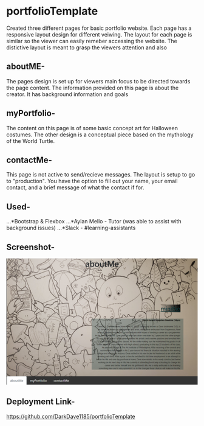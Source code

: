 
# portfolioTemplate

Created three different pages for basic portfolio website. Each page has a responsive layout design for different veiwing. The layout for each page is similar so the viewer  can easily remeber accessing the website. The distictive layout is meant to grasp the viewers attention and also

## aboutME-

The pages design is set up for viewers main focus to be directed towards the page content. The information provided on this page is about the creator. It has background information and goals 

## myPortfolio-
The content on this page is of some basic concept art for Halloween costumes. The other design is a conceptual piece based on the mythology of the World Turtle.

## contactMe-
This page is not active to send/recieve messages. The layout is setup to go to "production". You have the option to fill out your name, your email contact, and a brief message of what the contact if for. 

## Used-

...*Bootstrap & Flexbox
...*Aylan Mello - Tutor (was able to assist with background issues)
...*Slack - #learning-assistants
## Screenshot- 

![alt text](https://github.com/DarkDave1185/portfolioTemplate/blob/master/screens/aboutScreen.PNG "aboutScreen")

## Deployment Link- 

https://github.com/DarkDave1185/portfolioTemplate
